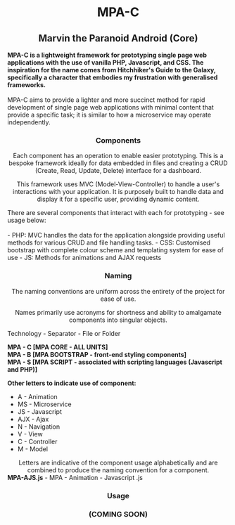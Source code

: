 <div align="center">

# MPA-C
## Marvin the Paranoid Android (Core)

<div align="left">
<b>MPA-C is a lightweight framework for prototyping single page web applications with the use of vanilla PHP, Javascript, and CSS. The inspiration for the name comes from Hitchhiker's Guide to the Galaxy, specifically a character that embodies my frustration with generalised frameworks.</b>
<br>
<br>
MPA-C aims to provide a lighter and more succinct method for rapid development of single page web applications with minimal content that provide a specific task; it is similar to how a microservice may operate independently.
</div> 

### Components 

Each component has an operation to enable easier prototyping. This is a bespoke framework ideally for data embedded in files and creating a CRUD (Create, Read, Update, Delete) interface for a dashboard. 

This framework uses MVC (Model-View-Controller) to handle a user's interactions with your application. It is purposely built to handle data and display it for a specific user, providing dynamic content. 
<div align="left">
There are several components that interact with each for prototyping - see usage below: 
<br>
<br>
- PHP: MVC handles the data for the application alongside providing useful methods for various CRUD and file handling tasks. 
- CSS: Customised bootstrap with complete colour scheme and templating system for ease of use 
- JS: Methods for animations and AJAX requests
</div>

### Naming

The naming conventions are uniform across the entirety of the project for ease of use. 

Names primarily use acronyms for shortness and ability to amalgamate components into singular objects. 
<div align="left">
Technology - Separator - File or Folder

  <b>MPA            -        C    [MPA CORE - ALL UNITS]</br>
  MPA            -        B    [MPA BOOTSTRAP - front-end styling components]</br>
  MPA            -        S    [MPA SCRIPT - associated with scripting languages (Javascript and PHP)]</b></br>

<b>Other letters to indicate use of component:</b>

- A - Animation 
- MS - Microservice 
- JS - Javascript
- AJX - Ajax
- N - Navigation 
- V - View 
- C - Controller 
- M - Model 
<div align="center">
Letters are indicative of the component usage alphabetically and are combined to produce the naming convention for a component. 
</div>
<b>MPA-AJS.js</b> - MPA - Animation - Javascript .js
</div>

### Usage 
### (COMING SOON)

</div>
